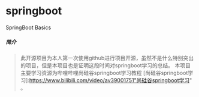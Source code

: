 # springboot
SpringBoot Basics
##### 简介
> 此开源项目为本人第一次使用github进行项目开源，虽然不是什么特别突出的项目，但是本项目也是证明这段时间对springboot学习的总结。
> 本项目主要学习资源为哔哩哔哩尚硅谷springboot学习教程 [尚硅谷springboot学习]:https://www.bilibili.com/video/av39001751"尚硅谷springboot学习" 。
